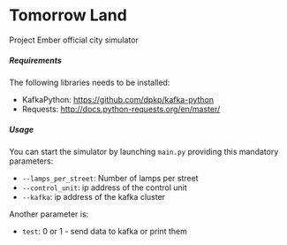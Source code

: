 # Tomorrow Land
Project Ember official city simulator

##### Requirements
The following libraries needs to be installed:

- KafkaPython: https://github.com/dpkp/kafka-python
- Requests: http://docs.python-requests.org/en/master/


##### Usage
You can start the simulator by launching `main.py` providing
this mandatory parameters:

- `--lamps_per_street`: Number of lamps per street
- `--control_unit`: ip address of the control unit
- `--kafka`: ip address of the kafka cluster

Another parameter is:

- `test`: 0 or 1 - send data to kafka or print them

